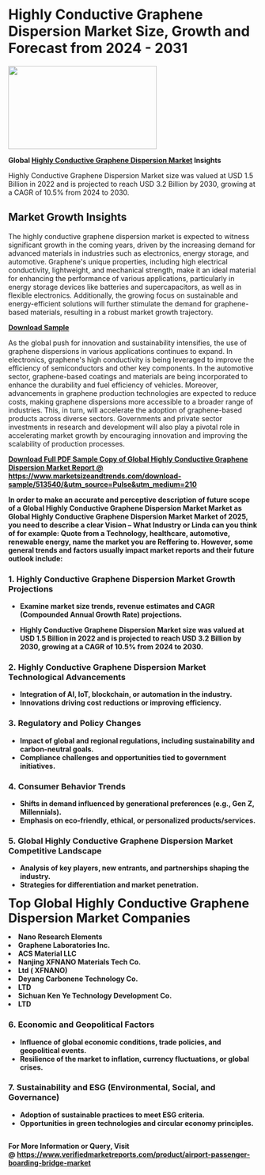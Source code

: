 <H1>Highly Conductive Graphene Dispersion Market Size, Growth and Forecast from 2024 - 2031</H1><img class="aligncenter size-medium wp-image-584254" src="https://thirdeyenews.in/wp-content/uploads/2024/09/Global-Market-Research-300x168.jpeg" alt="" width="300" height="168" /><p><strong>Global&nbsp;<a href="https://www.marketsizeandtrends.com/download-sample/513540/&amp;utm_source=Pulse&amp;utm_medium=210">Highly Conductive Graphene Dispersion Market</a> Insights</strong></p><p>Highly Conductive Graphene Dispersion Market size was valued at USD 1.5 Billion in 2022 and is projected to reach USD 3.2 Billion by 2030, growing at a CAGR of 10.5% from 2024 to 2030.</p><p><h2>Market Growth Insights</h2> <p>The highly conductive graphene dispersion market is expected to witness significant growth in the coming years, driven by the increasing demand for advanced materials in industries such as electronics, energy storage, and automotive. Graphene's unique properties, including high electrical conductivity, lightweight, and mechanical strength, make it an ideal material for enhancing the performance of various applications, particularly in energy storage devices like batteries and supercapacitors, as well as in flexible electronics. Additionally, the growing focus on sustainable and energy-efficient solutions will further stimulate the demand for graphene-based materials, resulting in a robust market growth trajectory.</p> <p><strong><a href="#">Download Sample</a></strong></p> <p>As the global push for innovation and sustainability intensifies, the use of graphene dispersions in various applications continues to expand. In electronics, graphene's high conductivity is being leveraged to improve the efficiency of semiconductors and other key components. In the automotive sector, graphene-based coatings and materials are being incorporated to enhance the durability and fuel efficiency of vehicles. Moreover, advancements in graphene production technologies are expected to reduce costs, making graphene dispersions more accessible to a broader range of industries. This, in turn, will accelerate the adoption of graphene-based products across diverse sectors. Governments and private sector investments in research and development will also play a pivotal role in accelerating market growth by encouraging innovation and improving the scalability of production processes.</p> <p><strong><a href="#"></p><p><span class=""><strong>Download Full PDF Sample Copy of Global Highly Conductive Graphene Dispersion Market Report</strong> @ <a href="https://www.marketsizeandtrends.com/download-sample/513540/&amp;utm_source=Pulse&amp;utm_medium=210" target="_blank">https://www.marketsizeandtrends.com/download-sample/513540/&amp;utm_source=Pulse&amp;utm_medium=210</a></span></p><p>In order to make an accurate and perceptive description of future scope of a Global&nbsp;Highly Conductive Graphene Dispersion Market Market as Global&nbsp;Highly Conductive Graphene Dispersion Market Market of 2025, you need to describe a clear Vision &ndash; What Industry or Linda can you think of for example: Quote from a Technology, healthcare, automotive, renewable energy, name the market you are Reffering to. However, some general trends and factors usually impact market reports and their future outlook include:</p><h3>1.&nbsp;<strong>Highly Conductive Graphene Dispersion Market Growth Projections</strong></h3><ul><li>Examine market size trends, revenue estimates and CAGR (Compounded Annual Growth Rate) projections.</li><li><p>Highly Conductive Graphene Dispersion Market size was valued at USD 1.5 Billion in 2022 and is projected to reach USD 3.2 Billion by 2030, growing at a CAGR of 10.5% from 2024 to 2030.</p></li></ul><h3>2.&nbsp;<strong>Highly Conductive Graphene Dispersion Market Technological Advancements</strong></h3><ul><li>Integration of AI, IoT, blockchain, or automation in the industry.</li><li>Innovations driving cost reductions or improving efficiency.</li></ul><h3>3.&nbsp;<strong>Regulatory and Policy Changes</strong></h3><ul><li>Impact of global and regional regulations, including sustainability and carbon-neutral goals.</li><li>Compliance challenges and opportunities tied to government initiatives.</li></ul><h3>4.&nbsp;<strong>Consumer Behavior Trends</strong></h3><ul><li>Shifts in demand influenced by generational preferences (e.g., Gen Z, Millennials).</li><li>Emphasis on eco-friendly, ethical, or personalized products/services.</li></ul><h3>5.&nbsp;<strong>Global Highly Conductive Graphene Dispersion Market Competitive Landscape</strong></h3><ul><li>Analysis of key players, new entrants, and partnerships shaping the industry.</li><li>Strategies for differentiation and market penetration.</li></ul><p data-pm-slice="1 1 []"><span style="color: inherit; font-family: inherit; font-size: 25px;">Top Global Highly Conductive Graphene Dispersion Market Companies</span></p><div class="" data-test-id=""><p><li>Nano Research Elements</li><li> Graphene Laboratories Inc.</li><li> ACS Material LLC</li><li> Nanjing XFNANO Materials Tech Co.</li><li>Ltd ( XFNANO)</li><li> Deyang Carbonene Technology Co.</li><li> LTD</li><li> Sichuan Ken Ye Technology Development Co.</li><li> LTD</li></p></div><h3>6.&nbsp;<strong>Economic and Geopolitical Factors</strong></h3><ul><li>Influence of global economic conditions, trade policies, and geopolitical events.</li><li>Resilience of the market to inflation, currency fluctuations, or global crises.</li></ul><h3>7.&nbsp;<strong>Sustainability and ESG (Environmental, Social, and Governance)</strong></h3><ul><li>Adoption of sustainable practices to meet ESG criteria.</li><li>Opportunities in green technologies and circular economy principles.</li></ul><h2><strong style="font-size: 14px;">For More Information or Query, Visit @&nbsp;</strong><a style="background-color: #ffffff; font-size: 14px;" href="https://www.marketsizeandtrends.com/report/highly-conductive-graphene-dispersion-market/" target="_blank">https://www.verifiedmarketreports.com/product/airport-passenger-boarding-bridge-market</a></h2>
